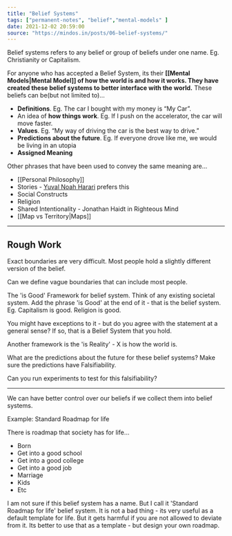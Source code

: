 ```yaml
---
title: "Belief Systems"
tags: ["permanent-notes", "belief","mental-models" ]
date: 2021-12-02 20:59:00
source: "https://mindos.in/posts/06-belief-systems/"
---
```


Belief systems refers to any belief or group of beliefs under one name. Eg. Christianity or Capitalism.

For anyone who has accepted a Belief System, its their **[[Mental Models|Mental Model]] of how the world is and how it works. They have created these belief systems to better interface with the world.** These beliefs can be(but not limited to)…

-   **Definitions**. Eg. The car I bought with my money is “My Car”.
-   An idea of **how things work**. Eg. If I push on the accelerator, the car will move faster.
-   **Values**. Eg. “My way of driving the car is the best way to drive.”
-   **Predictions about the future**. Eg. If everyone drove like me, we would be living in an utopia
-   **Assigned Meaning**

Other phrases that have been used to convey the same meaning are...

-   [[Personal Philosophy]]
-   Stories - [Yuval Noah Harari](https://www.nytimes.com/interactive/2021/11/08/magazine/yuval-noah-harari-interview.html) prefers this
-   Social Constructs
-   Religion
-  Shared Intentionality - Jonathan Haidt in Righteous Mind 
- [[Map vs Territory|Maps]]

---

## Rough Work

Exact boundaries are very difficult. Most people hold a slightly different version of the belief.

Can we define vague boundaries that can include most people.

The 'is Good' Framework for belief system. Think of any existing societal system. Add the phrase 'is Good' at the end of it - that is the belief system. Eg. Capitalism is good. Religion is good.

You might have exceptions to it - but do you agree with the statement at a general sense? If so, that is a Belief System that you hold.

Another framework is the 'is Reality' - X is how the world is.

What are the predictions about the future for these belief systems? Make sure the  predictions have Falsifiability.

Can you run experiments to test for this falsifiability?


---

We can have better control over our beliefs if we collect them into belief systems. 

Example: Standard Roadmap for life

There is roadmap that society has for life...

- Born
- Get into a good school
- Get into a good college
- Get into a good job
- Marriage
- Kids
- Etc

I am not sure if this belief system has a name. But I call it 'Standard Roadmap for life' belief system. It is not a bad thing - its very useful as a default template for life. But it gets harmful if you are not allowed to deviate from it. Its better to use that as a template - but design your own roadmap. 

